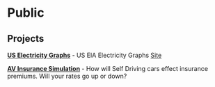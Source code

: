 # Public


## Projects

**[US Electricity Graphs](/eia_graphs/README.md)** - US EIA Electricity Graphs [Site](https://eia.languagelatte.com)

**[AV Insurance Simulation](/Simulations/AV_Insurance/AVInsurance.md)** - How will Self Driving cars effect insurance premiums. Will your rates go up or down?